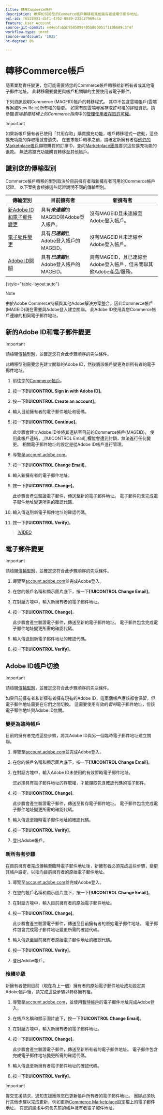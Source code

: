 ```yaml
---
title: 轉移Commerce帳戶
description: 瞭解如何將您的Commerce帳戶轉移給其他擁有者或電子郵件地址。
exl-id: f6528931-dbf1-4702-8989-232c27969c4a
feature: User Account
source-git-commit: e44ebfab5b9505098405b005051f110b689c3f4f
workflow-type: tm+mt
source-wordcount: '1035'
ht-degree: 0%

---
```


# 轉移Commerce帳戶

隨著業務責任變更，您可能需要將您的Commerce帳戶轉移給新所有者或其他電子郵件地址。 此轉移需要變更與帳戶相關聯的主要使用者電子郵件。

下列資訊說明Commerce (MAGEID)帳戶的轉移程式。 其中不包含雲端帳戶(雲端專案或New Relic)所有權的變更。 如需有關雲端專案存取許可權的詳細資訊，請參閱&#x200B;_雲端基礎結構上的Commerce指南_&#x200B;中的[管理使用者存取許可權](https://experienceleague.adobe.com/docs/commerce-cloud-service/user-guide/project/user-access.html)。

>[!IMPORTANT]
>
>如果新帳戶擁有者已使用「共用存取」購買擴充功能，帳戶轉移程式一啟動，這些擴充功能的存取權就會遺失。 在要求帳戶轉移之前，請確定新擁有者從[他們的Marketplace帳戶](https://commercemarketplace.adobe.com/sales/order/history/)擷取購買的訂單ID，並向[Marketplace團隊](https://experienceleague.adobe.com/en/docs/commerce-knowledge-base/kb/help-center-guide/magento-help-center-user-guide#support-case)要求這些擴充功能的退款。 無法將擴充功能購買轉移至其他帳戶。

## 識別您的傳輸型別

Commerce帳戶轉移的型別取決於目前擁有者和新擁有者可用的Commerce帳戶認證。 以下案例會根據這些認證說明不同的傳輸型別。

| 傳輸型別 | 目前擁有者 | 新擁有者 |
| ------------- | ------------- | --------- |
| [新Adobe ID和電子郵件變更](#new-adobe-id-and-email-change) | 具有&#x200B;**_未連線_**&#x200B;的MAGEID與Adobe登入帳戶。 | 沒有MAGEID且未連線至Adobe登入帳戶。 |
| [電子郵件變更](#email-change) | 具有&#x200B;**_已連線_**&#x200B;且Adobe登入帳戶的MAGEID。 | 沒有MAGEID且未連線至Adobe登入帳戶。 |
| [Adobe ID開關](#adobe-id-account-switch) | 具有&#x200B;**_已連線_**&#x200B;且Adobe登入帳戶的MAGEID。 | 具有MAGEID，且已連線至Adobe登入帳戶，但未關聯其他Adobe產品/服務。 |

{style="table-layout:auto"}

>[!NOTE]
>
>由於Adobe Commerce持續與其他Adobe解決方案整合，因此Commerce帳戶(MAGEID)現在需要與Adobe登入建立關聯。 此Adobe ID使用與您Commerce帳戶連線的相同電子郵件地址。

## 新的Adobe ID和電子郵件變更

>[!IMPORTANT]
>
>請檢閱[傳輸型別](#identify-your-transfer-type)，並確定您符合此步驟順序的先決條件。

此轉移型別需要您先建立關聯的Adobe ID，然後將該帳戶變更為新所有者的電子郵件地址。

1. 前往您的[Commerce帳戶](https://account.magento.com/customer/account/login/)。

1. 按一下&#x200B;**[!UICONTROL Sign in with Adobe ID]**。

1. 按一下&#x200B;**[!UICONTROL Create an account]**。

1. 輸入目前擁有者的電子郵件地址和密碼。

1. 按一下&#x200B;**[!UICONTROL Continue]**。

   此步驟會建立Adobe ID並將其連結至目前的Commerce帳戶(MAGEID)。 使用此帳戶連結，_[!UICONTROL Email]_欄位會遭到封鎖，無法進行任何變更。 相關電子郵件地址的設定是從Adobe ID帳戶進行管理。

1. 導覽至[account.adobe.com](https://account.adobe.com/)。

1. 按一下&#x200B;**[!UICONTROL Change Email]**。

1. 輸入新擁有者的電子郵件地址。

1. 按一下&#x200B;**[!UICONTROL Change]**。

   此步驟會產生驗證電子郵件，傳送至新的電子郵件地址。 電子郵件包含完成電子郵件地址變更所需的確認代碼。

1. 輸入傳送到新電子郵件地址的確認代碼。

1. 按一下&#x200B;**[!UICONTROL Verify]**。

>[!VIDEO](https://video.tv.adobe.com/v/3435325/?learn=on)

## 電子郵件變更

>[!IMPORTANT]
>
>請檢閱[傳輸型別](#identify-your-transfer-type)，並確定您符合此步驟順序的先決條件。

1. 導覽至[account.adobe.com](https://account.adobe.com/)並完成Adobe登入。

1. 在您的帳戶名稱和顯示圖片底下，按一下&#x200B;**[!UICONTROL Change Email]**。

1. 在對話方塊中，輸入新擁有者的電子郵件地址。

1. 按一下&#x200B;**[!UICONTROL Change]**。

   此步驟會產生驗證電子郵件，傳送至新的電子郵件地址。 電子郵件包含完成電子郵件地址變更所需的確認代碼。

1. 輸入傳送到新電子郵件地址的確認代碼。

1. 按一下&#x200B;**[!UICONTROL Verify]**。

## Adobe ID帳戶切換

>[!IMPORTANT]
>
>請檢閱[傳輸型別](#identify-your-transfer-type)，並確定您符合此步驟順序的先決條件。

如果目前擁有者和新擁有者擁有現有的Adobe ID，這兩個帳戶應該都會保留，但電子郵件地址需要在它們之間切換。 這需要使用有效的&#x200B;_暫時_&#x200B;電子郵件地址，但該電子郵件地址與Adobe ID無關。

### 變更為臨時帳戶

目前的擁有者完成這些步驟，將其Adobe ID與另一個臨時電子郵件地址建立關聯。

1. 導覽至[account.adobe.com](https://account.adobe.com/)並完成Adobe登入。

1. 在您的帳戶名稱和顯示圖片底下，按一下&#x200B;**[!UICONTROL Change Email]**。

1. 在對話方塊中，輸入Adobe ID未使用的有效暫時電子郵件地址。

   您必須具有電子郵件地址的存取權，才能擷取包含確認代碼的電子郵件。

1. 按一下&#x200B;**[!UICONTROL Change]**。

   此步驟會產生驗證電子郵件，傳送至暫存電子郵件地址。 電子郵件包含完成電子郵件地址變更所需的確認代碼。

1. 輸入傳送至臨時電子郵件地址的確認代碼。

1. 按一下&#x200B;**[!UICONTROL Verify]**。

1. 登出Adobe帳戶。

### 新所有者步驟

在目前擁有者完成傳輸至臨時電子郵件地址後，新擁有者必須完成這些步驟，變更其帳戶設定，以指向目前擁有者的原始電子郵件地址。

1. 導覽至[account.adobe.com](https://account.adobe.com/)並完成Adobe登入。

1. 在您的帳戶名稱和顯示圖片底下，按一下&#x200B;**[!UICONTROL Change Email]**。

1. 在對話方塊中，輸入目前擁有者的原始電子郵件地址。

1. 按一下&#x200B;**[!UICONTROL Change]**。

   此步驟會產生驗證電子郵件，傳送至目前擁有者的原始電子郵件地址。 電子郵件包含完成電子郵件地址變更所需的確認代碼。

1. 輸入傳送至目前擁有者原始電子郵件地址的確認代碼。

1. 按一下&#x200B;**[!UICONTROL Verify]**。

1. 登出Adobe帳戶。

### 後續步驟

新擁有者使用目前（現在為上一個）擁有者的原始電子郵件地址成功設定其Adobe帳戶後，請完成這些步驟以轉移擁有權。

1. 導覽至[account.adobe.com](https://account.adobe.com/)，並使用[暫時帳戶](#change-to-a-temporary-account)的電子郵件地址完成Adobe登入。

1. 在帳戶名稱和顯示圖片底下，按一下&#x200B;**[!UICONTROL Change Email]**。

1. 在對話方塊中，輸入新擁有者的電子郵件地址。

1. 按一下&#x200B;**[!UICONTROL Change]**。

   此步驟會產生驗證電子郵件，傳送至新所有者的電子郵件地址。 電子郵件包含完成電子郵件地址變更所需的確認代碼。

1. 輸入傳送至新擁有者電子郵件地址的確認代碼。

1. 按一下&#x200B;**[!UICONTROL Verify]**。

>[!IMPORTANT]
>
>提交支援請求，通知支援團隊您已更新帳戶所有者的電子郵件地址。 團隊必須執行其他步驟以完成更新，例如更新[Commerce Marketplace](https://commercemarketplace.adobe.com/)設定檔上的電子郵件地址。 在您的請求中包含先前的帳戶擁有者電子郵件地址。
